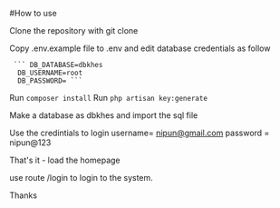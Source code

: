 #How to use

   Clone the repository with git clone
   
   Copy .env.example file to .env and edit database credentials as follow
   
     ``` DB_DATABASE=dbkhes
      DB_USERNAME=root
      DB_PASSWORD= ```
   Run ```composer install```
   Run ```php artisan key:generate```
   
   Make a database as dbkhes and import the sql file
   
   Use the credintials to login username= nipun@gmail.com password = nipun@123
   
   That's it - load the homepage
    
   use route /login to login to the system.
    
   Thanks
    
    



